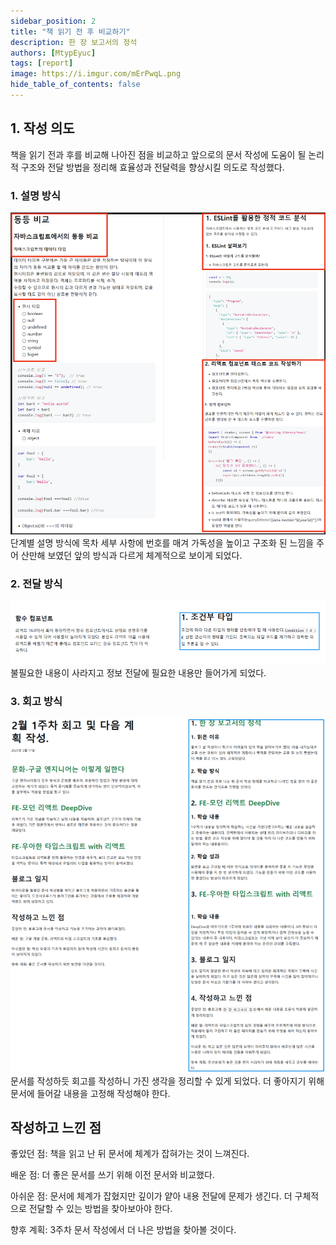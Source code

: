 ```yaml
---
sidebar_position: 2
title: "책 읽기 전 후 비교하기"
description: 한 장 보고서의 정석
authors: [MtypEyuc]
tags: [report]
image: https://i.imgur.com/mErPwqL.png
hide_table_of_contents: false
---
```


## 1. 작성 의도
책을 읽기 전과 후를 비교해 나아진 점을 비교하고 앞으로의 문서 작성에 도움이 될 논리적 구조와 전달 방법을 정리해 효율성과 전달력을 향상시킬 의도로 작성했다.

### 1. 설명 방식
![](../../../static/img/한%20장%20보고서의%20정석/01/01.webp)
단계별 설명 방식에 목차 세부 사항에 번호를 매겨 가독성을 높이고 구조화 된 느낌을 주어 산만해 보였던 앞의 방식과 다르게 체계적으로 보이게 되었다.

### 2. 전달 방식
![](../../../static/img/한%20장%20보고서의%20정석/01/02.webp)
불필요한 내용이 사라지고 정보 전달에 필요한 내용만 들어가게 되었다. 

### 3. 회고 방식
![](../../../static/img/한%20장%20보고서의%20정석/01/03.webp)
문서를 작성하듯 회고를 작성하니 가진 생각을 정리할 수 있게 되었다. 더 좋아지기 위해 문서에 들어갈 내용을 고정해 작성해야 한다.

## 작성하고 느낀 점

좋았던 점: 책을 읽고 난 뒤 문서에 체계가 잡혀가는 것이 느껴진다.

배운 점: 더 좋은 문서를 쓰기 위해 이전 문서와 비교했다.

아쉬운 점: 문서에 체계가 잡혔지만 깊이가 얕아 내용 전달에 문제가 생긴다. 더 구체적으로 전달할 수 있는 방법을 찾아보아야 한다.

향후 계획: 3주차 문서 작성에서 더 나은 방법을 찾아볼 것이다.